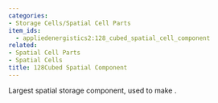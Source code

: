 ```yaml
---
categories:
- Storage Cells/Spatial Cell Parts
item_ids:
  - appliedenergistics2:128_cubed_spatial_cell_component
related:
- Spatial Cell Parts
- Spatial Cells
title: 128Cubed Spatial Component
---
```


Largest spatial storage component, used to make <ItemLink
id="appliedenergistics2:128_cubed_spatial_storage_cell"/>.

<RecipeFor
id="appliedenergistics2:128_cubed_spatial_cell_component"/>
